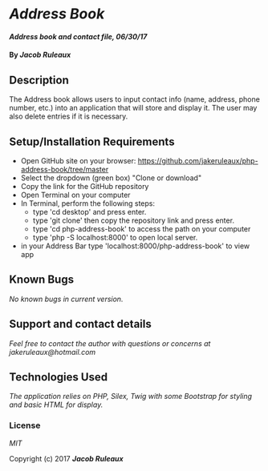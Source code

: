 # _Address Book_

#### _Address book and contact file, 06/30/17_

#### By _**Jacob Ruleaux**_

## Description

The Address book allows users to input contact info (name, address, phone number, etc.) into an application that will store and display it. The user may also delete entries if it is necessary.

## Setup/Installation Requirements

* Open GitHub site on your browser: https://github.com/jakeruleaux/php-address-book/tree/master
* Select the dropdown (green box) "Clone or download"
* Copy the link for the GitHub repository
* Open Terminal on your computer
* In Terminal, perform the following steps:
  * type 'cd desktop' and press enter.
  * type 'git clone' then copy the repository link and press enter.
  * type 'cd php-address-book' to access the path on your computer
  * type 'php -S localhost:8000' to open local server.
* in your Address Bar type 'localhost:8000/php-address-book' to view app  



## Known Bugs

_No known bugs in current version._

## Support and contact details

_Feel free to contact the author with questions or concerns at jakeruleaux@hotmail.com_

## Technologies Used

_The application relies on PHP, Silex, Twig with some Bootstrap for styling and basic HTML for display._

### License

*MIT*

Copyright (c) 2017 **_Jacob Ruleaux_**
